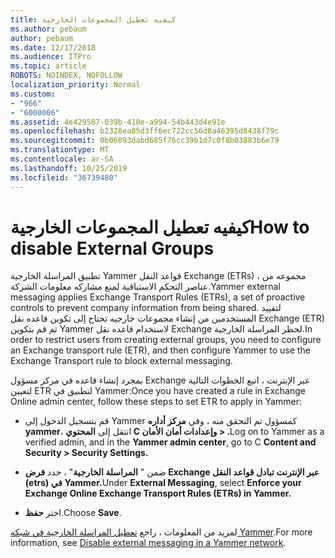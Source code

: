 ```yaml
---
title: كيفيه تعطيل المجموعات الخارجية
ms.author: pebaum
author: pebaum
ms.date: 12/17/2018
ms.audience: ITPro
ms.topic: article
ROBOTS: NOINDEX, NOFOLLOW
localization_priority: Normal
ms.custom:
- "966"
- "6000006"
ms.assetid: 4e429507-039b-410e-a994-54b443d4e91e
ms.openlocfilehash: b2328ea85d3ff6ec722cc56d8a46395d8438f79c
ms.sourcegitcommit: 0b06093dabd685f76cc39b1d7c0f8b03883b6e79
ms.translationtype: MT
ms.contentlocale: ar-SA
ms.lasthandoff: 10/25/2019
ms.locfileid: "36739480"
---
```

# <a name="how-to-disable-external-groups"></a><span data-ttu-id="16161-102">كيفيه تعطيل المجموعات الخارجية</span><span class="sxs-lookup"><span data-stu-id="16161-102">How to disable External Groups</span></span>

<span data-ttu-id="16161-103">تطبيق المراسلة الخارجية Yammer قواعد النقل Exchange (ETRs) ، مجموعه من عناصر التحكم الاستباقية لمنع مشاركه معلومات الشركة.</span><span class="sxs-lookup"><span data-stu-id="16161-103">Yammer external messaging applies Exchange Transport Rules (ETRs), a set of proactive controls to prevent company information from being shared.</span></span> <span data-ttu-id="16161-104">لتقييد المستخدمين من إنشاء مجموعات خارجيه تحتاج إلى تكوين قاعده نقل Exchange (ETR) ثم قم بتكوين Yammer لاستخدام قاعده نقل Exchange لحظر المراسلة الخارجية.</span><span class="sxs-lookup"><span data-stu-id="16161-104">In order to restrict users from creating external groups, you need to configure an Exchange transport rule (ETR), and then configure Yammer to use the Exchange Transport rule to block external messaging.</span></span>
  
<span data-ttu-id="16161-105">بمجرد إنشاء قاعده في مركز مسؤول Exchange عبر الإنترنت ، اتبع الخطوات التالية لتعيين ETR لتطبيق في Yammer:</span><span class="sxs-lookup"><span data-stu-id="16161-105">Once you have created a rule in Exchange Online admin center, follow these steps to set ETR to apply in Yammer:</span></span>
  
- <span data-ttu-id="16161-106">قم بتسجيل الدخول إلى Yammer كمسؤول تم التحقق منه ، وفي **مركز أداره yammer**، انتقل إلى **المحتوي C وإعدادات أمان الأمان \> .**</span><span class="sxs-lookup"><span data-stu-id="16161-106">Log on to Yammer as a verified admin, and in the **Yammer admin center**, go to C **Content and Security \> Security Settings.**</span></span>

- <span data-ttu-id="16161-107">ضمن " **المراسلة الخارجية**" ، حدد **فرض Exchange عبر الإنترنت تبادل قواعد النقل (etrs) في Yammer.**</span><span class="sxs-lookup"><span data-stu-id="16161-107">Under **External Messaging**, select **Enforce your Exchange Online Exchange Transport Rules (ETRs) in Yammer.**</span></span>

- <span data-ttu-id="16161-108">اختر **حفظ**.</span><span class="sxs-lookup"><span data-stu-id="16161-108">Choose **Save**.</span></span>

<span data-ttu-id="16161-109">لمزيد من المعلومات ، راجع [تعطيل المراسلة الخارجية في شبكه Yammer](https://docs.microsoft.com/yammer/work-with-external-users/disable-external-messaging).</span><span class="sxs-lookup"><span data-stu-id="16161-109">For more information, see [Disable external messaging in a Yammer network](https://docs.microsoft.com/yammer/work-with-external-users/disable-external-messaging).</span></span>
  